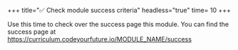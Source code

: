 +++
title="✅ Check module success criteria"
headless="true"
time= 10
+++

Use this time to check over the success page this module.
You can find the success page at https://curriculum.codeyourfuture.io/MODULE_NAME/success
